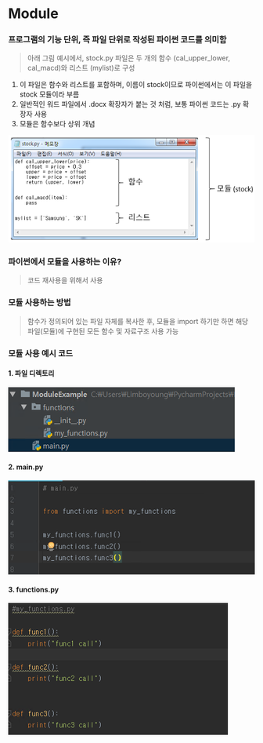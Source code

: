 # Module
### 프로그램의 기능 단위, 즉 파일 단위로 작성된 파이썬 코드를 의미함
> 아래 그림 예시에서, stock.py 파일은 두 개의 함수 (cal_upper_lower, cal_macd)와 리스트 (mylist)로 구성
1. 이 파일은 함수와 리스트를 포함하며, 이름이 stock이므로 파이썬에서는 이 파일을 stock 모듈이라 부름
2. 일반적인 워드 파일에서 .docx 확장자가 붙는 것 처럼, 보통 파이썬 코드는 .py 확장자 사용
3. 모듈은 함수보다 상위 개념

![module_example](./module_example.png)

### 파이썬에서 모듈을 사용하는 이유?
> 코드 재사용을 위해서 사용

### 모듈 사용하는 방법
> 함수가 정의되어 있는 파일 자체를 복사한 후, 모듈을 import 하기만 하면 해당 파일(모듈)에 구현된 모든 함수 및 자료구조 사용 가능

### 모듈 사용 예시 코드

#### 1. 파일 디렉토리
![module_my_example](./module_myexample_1.PNG)
#### 2. main.py  
![module_my_example](./module_myexample_2.PNG)
#### 3. functions.py 
![module_my_example](./module_myexample_3.PNG)
